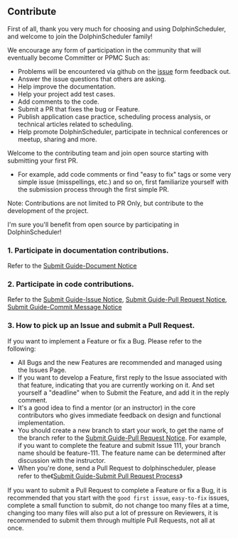 ## Contribute

First of all, thank you very much for choosing and using DolphinScheduler, and welcome to join the DolphinScheduler family!

We encourage any form of participation in the community that will eventually become Committer or PPMC Such as:
* Problems will be encountered via github on the [issue](https://github.com/apache/dolphinscheduler/issues) form feedback out.
* Answer the issue questions that others are asking.
* Help improve the documentation.
* Help your project add test cases.
* Add comments to the code.
* Submit a PR that fixes the bug or Feature.
* Publish application case practice, scheduling process analysis, or technical articles related to scheduling.
* Help promote DolphinScheduler, participate in technical conferences or meetup, sharing and more.

Welcome to the contributing team and join open source starting with submitting your first PR.
 - For example, add code comments or find "easy to fix" tags or some very simple issue (misspellings, etc.) and so on, first familiarize yourself with the submission process through the first simple PR.
 
Note: Contributions are not limited to PR Only, but contribute to the development of the project.

I'm sure you'll benefit from open source by participating in DolphinScheduler!

### 1. Participate in documentation contributions.

Refer to the [Submit Guide-Document Notice](document.md)

### 2. Participate in code contributions.

Refer to the [Submit Guide-Issue Notice](issue.md), [Submit Guide-Pull Request Notice](pull-request.md), [Submit Guide-Commit Message Notice](commit-message.md)

### 3. How to pick up an Issue and submit a Pull Request.

If you want to implement a Feature or fix a Bug. Please refer to the following:

* All Bugs and the new Features are recommended and managed using the Issues Page.
* If you want to develop a Feature, first reply to the Issue associated with that feature, indicating that you are currently working on it. And set yourself a "deadline" when to Submit the Feature, and add it in the reply comment.
* It's a good idea to find a mentor (or an instructor) in the core contributors who gives immediate feedback on design and functional implementation.
* You should create a new branch to start your work, to get the name of the branch refer to the [Submit Guide-Pull Request Notice](pull-request.md). For example, if you want to complete the feature and submit Issue 111, your branch name should be feature-111. The feature name can be determined after discussion with the instructor.
* When you're done, send a Pull Request to dolphinscheduler, please refer to the《[Submit Guide-Submit Pull Request Process](submit-code.md)》

If you want to submit a Pull Request to complete a Feature or fix a Bug, it is recommended that you start with the `good first issue`, `easy-to-fix` issues, complete a small function to submit, do not change too many files at a time, changing too many files will also put a lot of pressure on Reviewers, it is recommended to submit them through multiple Pull Requests, not all at once.